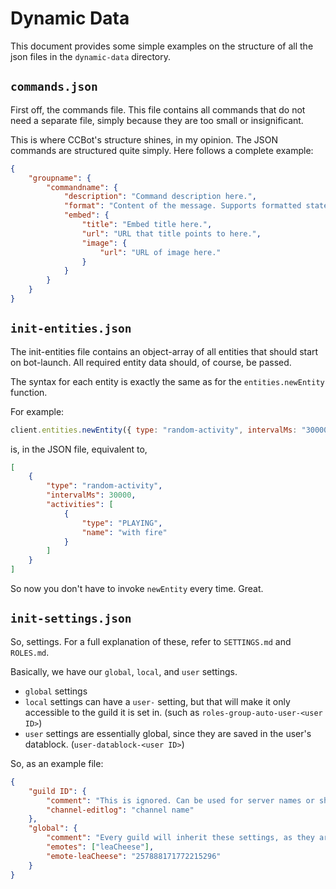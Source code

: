 # Dynamic Data

This document provides some simple examples on the structure of all the json files in the `dynamic-data` directory.

## `commands.json`

First off, the commands file. This file contains all commands that do not need a separate file, simply because they are too small or insignificant.

This is where CCBot's structure shines, in my opinion. The JSON commands are structured quite simply. Here follows a complete example:

```json
{
    "groupname": {
        "commandname": {
            "description": "Command description here.",
            "format": "Content of the message. Supports formatted statements. %(emote leaCheese)",
            "embed": {
                "title": "Embed title here.",
                "url": "URL that title points to here.",
                "image": {
                    "url": "URL of image here."
                }
            }
        }
    }
}
```

## `init-entities.json`

The init-entities file contains an object-array of all entities that should start on bot-launch. All required entity data should, of course, be passed.

The syntax for each entity is exactly the same as for the `entities.newEntity` function.

For example:

```js
client.entities.newEntity({ type: "random-activity", intervalMs: "30000", activities: [{ type: "PLAYING", name: "with fire" }] })
```

is, in the JSON file, equivalent to,

```json
[
    {
        "type": "random-activity",
        "intervalMs": 30000,
        "activities": [
            {
                "type": "PLAYING",
                "name": "with fire"
            }
        ]
    }
]
```

So now you don't have to invoke `newEntity` every time. Great.

## `init-settings.json`

So, settings. For a full explanation of these, refer to `SETTINGS.md` and `ROLES.md`.

Basically, we have our `global`, `local`, and `user` settings.

- `global` settings 
- `local` settings can have a `user-` setting, but that will make it only accessible to the guild it is set in. (such as `roles-group-auto-user-<user ID>`)
- `user` settings are essentially global, since they are saved in the user's datablock. (`user-datablock-<user ID>`)

So, as an example file:

```json
{
    "guild ID": {
        "comment": "This is ignored. Can be used for server names or short notes.",
        "channel-editlog": "channel name"
    },
    "global": {
        "comment": "Every guild will inherit these settings, as they are global. For example, you can set emote overrides here.",
        "emotes": ["leaCheese"],
        "emote-leaCheese": "257888171772215296"
    }
}
```